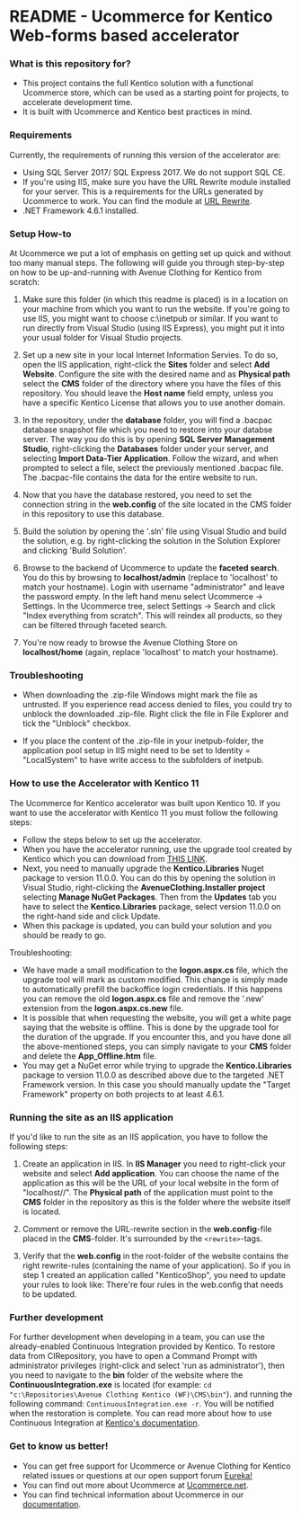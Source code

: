 # README - Ucommerce for Kentico Web-forms based accelerator #

### What is this repository for? ###

* This project contains the full Kentico solution with a functional Ucommerce store, which can be used as a starting point for projects, to accelerate development time.
* It is built with Ucommerce and Kentico best practices in mind.

### Requirements ###
Currently, the requirements of running this version of the accelerator are:

* Using SQL Server 2017/ SQL Express 2017. We do not support SQL CE.
* If you're using IIS, make sure you have the URL Rewrite module installed for your server. This is a requirements for the URLs generated by Ucommerce to work. You can find the module at [URL Rewrite](https://www.iis.net/downloads/microsoft/url-rewrite).
* .NET Framework 4.6.1 installed.

### Setup How-to ###
At Ucommerce we put a lot of emphasis on getting set up quick and without too many manual steps. The following will guide you through step-by-step on how to be up-and-running with Avenue Clothing for Kentico from scratch:

1. Make sure this folder (in which this readme is placed) is in a location on your machine from which you want to run the website. If you're going to use IIS, you might want to choose c:\inetpub or similar. If you want to run directly from Visual Studio (using IIS Express), you might put it into your usual folder for Visual Studio projects.

2. Set up a new site in your local Internet Information Servies. To do so, open the IIS application, right-click the **Sites** folder and select **Add Website**. Configure the site with the desired name and as **Physical path** select the **CMS** folder of the directory where you have the files of this repository. You should leave the **Host name** field empty, unless you have a specific Kentico License that allows you to use another domain.

3. In the repository, under the **database** folder, you will find a .bacpac database snapshot file which you need to restore into your databse server. The way you do this is by opening **SQL Server Management Studio**, right-clicking the **Databases** folder under your server, and selecting **Import Data-Tier Application**. Follow the wizard, and when prompted to select a file, select the previously mentioned .bacpac file. The .bacpac-file contains the data for the entire website to run.

4. Now that you have the database restored, you need to set the connection string in the **web.config** of the site located in the CMS folder in this repository to use this database.

5. Build the solution by opening the '.sln' file using Visual Studio and build the solution, e.g. by right-clicking the solution in the Solution Explorer and clicking 'Build Solution'.

6. Browse to the backend of Ucommerce to update the **faceted search**. You do this by browsing to **localhost/admin** (replace to 'localhost' to match your hostname). Login with username "administrator" and leave the password empty.
In the left hand menu select Ucommerce -> Settings. In the Ucommerce tree, select Settings -> Search and click "Index everything from scratch". This will reindex all products, so they can be filtered through faceted search.

7. You're now ready to browse the Avenue Clothing Store on **localhost/home** (again, replace 'localhost' to match your hostname).

### Troubleshooting ###

* When downloading the .zip-file Windows might mark the file as untrusted. If you experience read access denied to files, you could try to unblock the downloaded .zip-file. Right click the file in File Explorer and tick the "Unblock" checkbox.

* If you place the content of the .zip-file in your inetpub-folder, the application pool setup in IIS might need to be set to Identity = "LocalSystem" to have write access to the subfolders of inetpub.

### How to use the Accelerator with Kentico 11 ###
The Ucommerce for Kentico accelerator was built upon Kentico 10. If you want to use the accelerator with Kentico 11 you must follow the following steps: 

* Follow the steps below to set up the accelerator.
* When you have the accelerator running, use the upgrade tool created by Kentico which you can download from [THIS LINK](https://devnet.kentico.com/documentation/api-changes/kentico-11).
* Next, you need to manually upgrade the **Kentico.Libraries** Nuget package to version 11.0.0. You can do this by opening the solution in Visual Studio, right-clicking the **AvenueClothing.Installer project** selecting **Manage NuGet Packages**. Then from the **Updates** tab you have to select the **Kentico.Libraries** package, select version 11.0.0 on the right-hand side and click Update.
* When this package is updated, you can build your solution and you should be ready to go.

Troubleshooting:

* We have made a small modification to the **logon.aspx.cs** file, which the upgrade tool will mark as custom modified. This change is simply made to automatically prefill the backoffice login credentials. If this happens you can remove the old **logon.aspx.cs** file and remove the '.new' extension from the **logon.aspx.cs.new** file.
* It is possible that when requesting the website, you will get a white page saying that the website is offline. This is done by the upgrade tool for the duration of the upgrade. If you encounter this, and you have done all the above-mentioned steps, you can simply navigate to your **CMS** folder and delete the **App_Offline.htm** file.
* You may get a NuGet error while trying to upgrade the **Kentico.Libraries** package to version 11.0.0 as described above due to the targeted .NET Framework version. In this case you should manually update the "Target Framework" property on both projects to at least 4.6.1.

### Running the site as an IIS application ###

If you'd like to run the site as an IIS application, you have to follow the following steps:

1. Create an application in IIS. In **IIS Manager** you need to right-click your website and select **Add application**. You can choose the name of the application as this will be the URL of your local website in the form of "localhost/<application name>/". The **Physical path** of the application must point to the **CMS** folder in the repository as this is the folder where the website itself is located.

2. Comment or remove the URL-rewrite section in the **web.config**-file placed in the **CMS**-folder. It's surrounded by the `<rewrite>`-tags.

3. Verify that the **web.config** in the root-folder of the website contains the right rewrite-rules (containing the name of your application). So if you in step 1 created an application called "KenticoShop", you need to update your rules to look like:
_<action type="Rewrite" url="/KenticoShop/catalog/product.aspx?catalog={R:2}&amp;category={R:3}&amp;product={R:4}" />_
There're four rules in the web.config that needs to be updated.

### Further development ###

For further development when developing in a team, you can use the already-enabled Continuous Integration provided by Kentico. To restore data from CIRepository, you have to open a Command Prompt with administrator privileges (right-click and select 'run as administrator'), then you need to navigate to the **bin** folder of the website where the  **ContinuousIntegration.exe** is located (for example: ```cd "c:\Repositories\Avenue Clothing Kentico (WF)\CMS\bin"```). and running the following command: ```ContinuousIntegration.exe -r```. You will be notified when the restoration is complete. You can read more about how to use Continuous Integration at [Kentico's documentation](https://docs.kentico.com/k10/developing-websites/preparing-your-environment-for-team-development/setting-up-continuous-integration).

### Get to know us better! ###
* You can get free support for Ucommerce or Avenue Clothing for Kentico related issues or questions at our open support forum [Eureka!](http://eureka.ucommerce.net/#!/)
* You can find out more about Ucommerce at [Ucommerce.net](http://ucommerce.net).
* You can find technical information about Ucommerce in our [documentation](http://docs.ucommerce.net).
